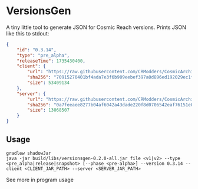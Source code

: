 # VersionsGen

A tiny little tool to generate JSON for Cosmic Reach versions. Prints JSON like this to stdout:
```json
{
    "id": "0.3.14",
    "type": "pre_alpha",
    "releaseTime": 1735430400,
    "client": {
        "url": "https://raw.githubusercontent.com/CRModders/CosmicArchive/main/versions/pre-alpha/0.3.14/client/Cosmic-Reach-0.3.14.jar",
        "sha256": "70915270401bf4ada7e3f6b909eebef397a0d896ed192029ec1fecd98eed54d6",
        "size": 53409134
    },
    "server": {
        "url": "https://raw.githubusercontent.com/CRModders/CosmicArchive/main/versions/pre-alpha/0.3.14/server/Cosmic-Reach-Server-0.3.14.jar",
        "sha256": "0a7feeaee8277b04af6042a43dade220f8d0706542eaf76151e04bbe70bb3777",
        "size": 13068507
    }
}
```

## Usage
```shell
gradlew shadowJar
java -jar build/libs/versionsgen-0.2.0-all.jar file <v1|v2> --type <pre_alpha|release|snapshot> [--phase <pre-alpha>] --version 0.3.14 --client <CLIENT_JAR_PATH> --server <SERVER_JAR_PATH>
```
See more in program usage
